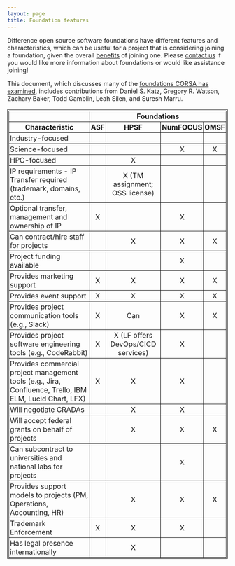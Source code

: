 ```yaml
---
layout: page
title: Foundation features
---
```


Difference open source software foundations have different features and characteristics, which can be useful for a project that is considering joining a foundation,
given the overall [benefits](benefits.md) of joining one.
Please [contact us](mailto:watsongr@ornl.gov) if you would like more information about foundations or would like assistance joining!

This document, which discusses many of the [foundations CORSA has examined](https://corsa.center/#foundations), includes contributions from Daniel S. Katz, Gregory R. Watson, Zachary Baker, Todd Gamblin, Leah Silen, and Suresh Marru.

<table style="border: 1px solid;  padding: 2px;">
  <tr>
    <th style="border: 1px solid;  padding: 2px;"></th>
    <th style="border: 1px solid;  padding: 2px; text-align:center;"colspan="4">Foundations</th>
  </tr>
  <tr>
    <th style="border: 1px solid;  padding: 2px;">Characteristic</th>
    <th style="border: 1px solid;  padding: 2px;">ASF</th>
    <th style="border: 1px solid;  padding: 2px;">HPSF</th>
    <th style="border: 1px solid;  padding: 2px;">NumFOCUS</th>
    <th style="border: 1px solid;  padding: 2px;">OMSF</th>
  </tr>
  <tr>
    <td style="border: 1px solid;  padding: 2px;">Industry-focused</td>
    <td style="border: 1px solid;  padding: 2px; text-align:center;"></td>
    <td style="border: 1px solid;  padding: 2px; text-align:center;"></td>
    <td style="border: 1px solid;  padding: 2px; text-align:center;"></td>
    <td style="border: 1px solid;  padding: 2px; text-align:center;"></td>
  </tr>
  <tr>
    <td style="border: 1px solid;  padding: 2px;">Science-focused</td>
    <td style="border: 1px solid;  padding: 2px; text-align:center;"></td>
    <td style="border: 1px solid;  padding: 2px; text-align:center;"></td>
    <td style="border: 1px solid;  padding: 2px; text-align:center;">X</td>
    <td style="border: 1px solid;  padding: 2px; text-align:center;">X</td>
  </tr>
  <tr>
    <td style="border: 1px solid;  padding: 2px;">HPC-focused</td>
    <td style="border: 1px solid;  padding: 2px; text-align:center;"></td>
    <td style="border: 1px solid;  padding: 2px; text-align:center;">X</td>
    <td style="border: 1px solid;  padding: 2px; text-align:center;"></td>
    <td style="border: 1px solid;  padding: 2px; text-align:center;"></td>
  </tr>
  <tr>
    <td style="border: 1px solid;  padding: 2px;">IP requirements - IP Transfer required (trademark, domains, etc.)</td>
    <td style="border: 1px solid;  padding: 2px; text-align:center;"></td>
    <td style="border: 1px solid;  padding: 2px; text-align:center;">X (TM assignment; OSS license)</td>
    <td style="border: 1px solid;  padding: 2px; text-align:center;"></td>
    <td style="border: 1px solid;  padding: 2px; text-align:center;"></td>
  </tr>
  <tr>
    <td style="border: 1px solid;  padding: 2px;">Optional transfer, management and ownership of IP </td>
    <td style="border: 1px solid;  padding: 2px; text-align:center;">X</td>
    <td style="border: 1px solid;  padding: 2px; text-align:center;"></td>
    <td style="border: 1px solid;  padding: 2px; text-align:center;">X</td>
    <td style="border: 1px solid;  padding: 2px; text-align:center;"></td>
  </tr>
  <tr>
    <td style="border: 1px solid;  padding: 2px;">Can contract/hire staff for projects</td>
    <td style="border: 1px solid;  padding: 2px; text-align:center;"></td>
    <td style="border: 1px solid;  padding: 2px; text-align:center;">X</td>
    <td style="border: 1px solid;  padding: 2px; text-align:center;">X</td>
    <td style="border: 1px solid;  padding: 2px; text-align:center;">X</td>
  </tr>
  <tr>
    <td style="border: 1px solid;  padding: 2px;">Project funding available</td>
    <td style="border: 1px solid;  padding: 2px; text-align:center;"></td>
    <td style="border: 1px solid;  padding: 2px; text-align:center;"></td>
    <td style="border: 1px solid;  padding: 2px; text-align:center;">X</td>
    <td style="border: 1px solid;  padding: 2px; text-align:center;"></td>
  </tr>
  <tr>
    <td style="border: 1px solid;  padding: 2px;">Provides marketing support</td>
    <td style="border: 1px solid;  padding: 2px; text-align:center;">X</td>
    <td style="border: 1px solid;  padding: 2px; text-align:center;">X</td>
    <td style="border: 1px solid;  padding: 2px; text-align:center;">X</td>
    <td style="border: 1px solid;  padding: 2px; text-align:center;">X</td>
  </tr>
  <tr>
    <td style="border: 1px solid;  padding: 2px;">Provides event support</td>
    <td style="border: 1px solid;  padding: 2px; text-align:center;">X</td>
    <td style="border: 1px solid;  padding: 2px; text-align:center;">X</td>
    <td style="border: 1px solid;  padding: 2px; text-align:center;">X</td>
    <td style="border: 1px solid;  padding: 2px; text-align:center;">X</td>
  </tr>
    <tr>
    <td style="border: 1px solid;  padding: 2px;">Provides project communication tools (e.g., Slack)</td>
    <td style="border: 1px solid;  padding: 2px; text-align:center;">X</td>
    <td style="border: 1px solid;  padding: 2px; text-align:center;">Can</td>
    <td style="border: 1px solid;  padding: 2px; text-align:center;">X</td>
    <td style="border: 1px solid;  padding: 2px; text-align:center;">X</td>
  </tr>
  <tr>
    <td style="border: 1px solid;  padding: 2px;">Provides project software engineering tools (e.g., CodeRabbit)</td>
    <td style="border: 1px solid;  padding: 2px; text-align:center;">X</td>
    <td style="border: 1px solid;  padding: 2px; text-align:center;">X (LF offers DevOps/CICD services)</td>
    <td style="border: 1px solid;  padding: 2px; text-align:center;">X</td>
    <td style="border: 1px solid;  padding: 2px; text-align:center;"></td>
  </tr>
  <tr>
    <td style="border: 1px solid;  padding: 2px;">Provides commercial project management tools (e.g., Jira, Confluence, Trello, IBM ELM, Lucid Chart, LFX)</td>
    <td style="border: 1px solid;  padding: 2px; text-align:center;">X</td>
    <td style="border: 1px solid;  padding: 2px; text-align:center;">X</td>
    <td style="border: 1px solid;  padding: 2px; text-align:center;">X</td>
    <td style="border: 1px solid;  padding: 2px; text-align:center;"></td>
  </tr>
  <tr>
    <td style="border: 1px solid;  padding: 2px;">Will negotiate CRADAs</td>
    <td style="border: 1px solid;  padding: 2px; text-align:center;"></td>
    <td style="border: 1px solid;  padding: 2px; text-align:center;">X</td>
    <td style="border: 1px solid;  padding: 2px; text-align:center;">X</td>
    <td style="border: 1px solid;  padding: 2px; text-align:center;"></td>
  </tr>
  <tr>
    <td style="border: 1px solid;  padding: 2px;">Will accept federal grants on behalf of projects</td>
    <td style="border: 1px solid;  padding: 2px; text-align:center;"></td>
    <td style="border: 1px solid;  padding: 2px; text-align:center;">X</td>
    <td style="border: 1px solid;  padding: 2px; text-align:center;">X</td>
    <td style="border: 1px solid;  padding: 2px; text-align:center;">X</td>
  </tr>
  <tr>
    <td style="border: 1px solid;  padding: 2px;">Can subcontract to universities and national labs for projects</td>
    <td style="border: 1px solid;  padding: 2px; text-align:center;"></td>
    <td style="border: 1px solid;  padding: 2px; text-align:center;"></td>
    <td style="border: 1px solid;  padding: 2px; text-align:center;">X</td>
    <td style="border: 1px solid;  padding: 2px; text-align:center;"></td>
  </tr>
  <tr>
    <td style="border: 1px solid;  padding: 2px;">Provides support models to projects (PM, Operations,  Accounting, HR)</td>
    <td style="border: 1px solid;  padding: 2px; text-align:center;"></td>
    <td style="border: 1px solid;  padding: 2px; text-align:center;">X</td>
    <td style="border: 1px solid;  padding: 2px; text-align:center;">X</td>
    <td style="border: 1px solid;  padding: 2px; text-align:center;">X</td>
  </tr>
  <tr>
    <td style="border: 1px solid;  padding: 2px;">Trademark Enforcement</td>
    <td style="border: 1px solid;  padding: 2px; text-align:center;">X</td>
    <td style="border: 1px solid;  padding: 2px; text-align:center;">X</td>
    <td style="border: 1px solid;  padding: 2px; text-align:center;">X</td>
    <td style="border: 1px solid;  padding: 2px; text-align:center;"></td>
  </tr>
  <tr>
    <td style="border: 1px solid;  padding: 2px;">Has legal presence internationally</td>
    <td style="border: 1px solid;  padding: 2px; text-align:center;"></td>
    <td style="border: 1px solid;  padding: 2px; text-align:center;">X</td>
    <td style="border: 1px solid;  padding: 2px; text-align:center;"></td>
    <td style="border: 1px solid;  padding: 2px; text-align:center;"></td>
  </tr>
</table>
